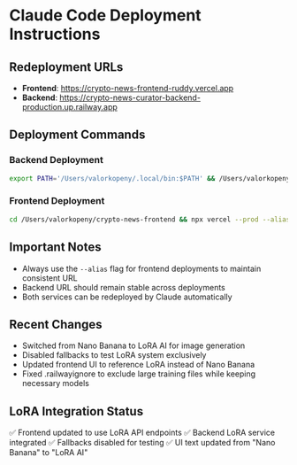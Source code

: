 # Claude Code Deployment Instructions

## Redeployment URLs
- **Frontend**: https://crypto-news-frontend-ruddy.vercel.app
- **Backend**: https://crypto-news-curator-backend-production.up.railway.app

## Deployment Commands

### Backend Deployment
```bash
export PATH='/Users/valorkopeny/.local/bin:$PATH' && /Users/valorkopeny/.local/bin/railway up
```

### Frontend Deployment  
```bash
cd /Users/valorkopeny/crypto-news-frontend && npx vercel --prod --alias crypto-news-frontend-ruddy.vercel.app
```

## Important Notes
- Always use the `--alias` flag for frontend deployments to maintain consistent URL
- Backend URL should remain stable across deployments
- Both services can be redeployed by Claude automatically

## Recent Changes
- Switched from Nano Banana to LoRA AI for image generation
- Disabled fallbacks to test LoRA system exclusively
- Updated frontend UI to reference LoRA instead of Nano Banana
- Fixed .railwayignore to exclude large training files while keeping necessary models

## LoRA Integration Status
✅ Frontend updated to use LoRA API endpoints
✅ Backend LoRA service integrated
✅ Fallbacks disabled for testing
✅ UI text updated from "Nano Banana" to "LoRA AI"